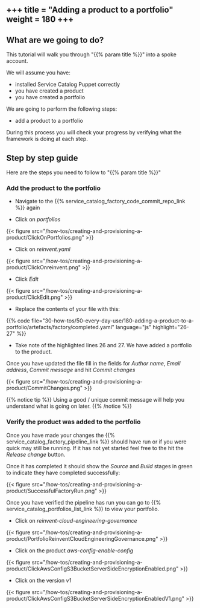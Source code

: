 +++
title = "Adding a product to a portfolio"
weight = 180
+++
---

## What are we going to do?

This tutorial will walk you through "{{% param title %}}" into a spoke account.

We will assume you have:
 
 - installed Service Catalog Puppet correctly
 - you have created a product
 - you have created a portfolio

We are going to perform the following steps:

- add a product to a portfolio

During this process you will check your progress by verifying what the framework is doing at each step.

## Step by step guide

Here are the steps you need to follow to "{{% param title %}}"

### Add the product to the portfolio

- Navigate to the {{% service_catalog_factory_code_commit_repo_link %}} again

- Click on *portfolios*

{{< figure src="/how-tos/creating-and-provisioning-a-product/ClickOnPortfolios.png" >}}

- Click on *reinvent.yaml*

{{< figure src="/how-tos/creating-and-provisioning-a-product/ClickOnreinvent.png" >}}

- Click *Edit*

{{< figure src="/how-tos/creating-and-provisioning-a-product/ClickEdit.png" >}}

- Replace the contents of your file with this:

{{% code file="30-how-tos/50-every-day-use/180-adding-a-product-to-a-portfolio/artefacts/factory/completed.yaml" language="js" highlight="26-27" %}}

- Take note of the highlighted lines 26 and 27.  We have added a portfolio to the product.

Once you have updated the file fill in the fields for *Author name*, *Email address*, *Commit message* and hit 
*Commit changes*

{{< figure src="/how-tos/creating-and-provisioning-a-product/CommitChanges.png" >}}

{{% notice tip %}}
Using a good / unique commit message will help you understand what is going on later.
{{% /notice %}}

### Verify the product was added to the portfolio

Once you have made your changes the {{% service_catalog_factory_pipeline_link %}} should have run or if you were quick 
may still be running.  If it has not yet started feel free to the hit the *Release change* button.

Once it has completed it should show the *Source* and *Build* stages in green to indicate they have completed 
successfully:

{{< figure src="/how-tos/creating-and-provisioning-a-product/SuccessfulFactoryRun.png" >}}

Once you have verified the pipeline has run you can go to {{% service_catalog_portfolios_list_link %}} to view your
portfolio.

- Click on *reinvent-cloud-engineering-governance*

{{< figure src="/how-tos/creating-and-provisioning-a-product/PortfolioReinventCloudEngineeringGovernance.png" >}}


- Click on the product *aws-config-enable-config*

{{< figure src="/how-tos/creating-and-provisioning-a-product/ClickAwsConfigS3BucketServerSideEncryptionEnabled.png" >}}

- Click on the version *v1*

{{< figure src="/how-tos/creating-and-provisioning-a-product/ClickAwsConfigS3BucketServerSideEncryptionEnabledV1.png" >}}

